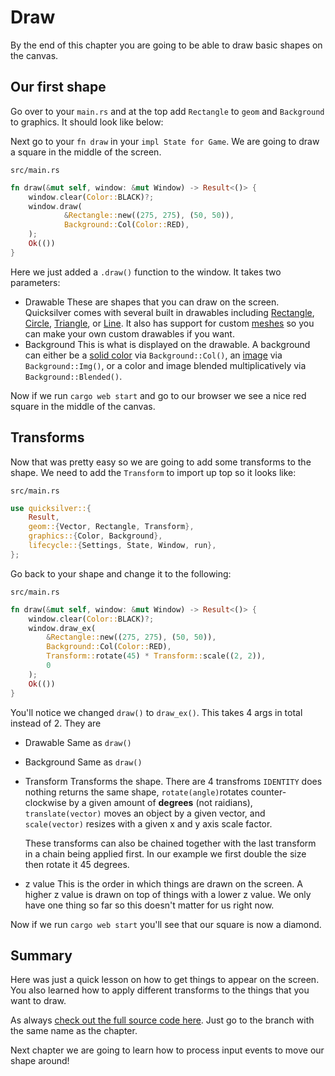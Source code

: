 # Draw
By the end of this chapter you are going to be able to draw basic shapes on the canvas.

## Our first shape
Go over to your `main.rs` and at the top add `Rectangle` to `geom` and `Background` to graphics. It should look like below:

Next go to your `fn draw` in your `impl State for Game`. We are going to draw a square in the middle of the screen. 

`src/main.rs`
``` Rust
fn draw(&mut self, window: &mut Window) -> Result<()> {
    window.clear(Color::BLACK)?;
    window.draw(
            &Rectangle::new((275, 275), (50, 50)),
            Background::Col(Color::RED),
    );
    Ok(())
}
```

Here we just added a `.draw()` function to the window. It takes two parameters:
- Drawable
    These are shapes that you can draw on the screen. Quicksilver comes with several built in drawables including [Rectangle](https://docs.rs/quicksilver/0.3.15/quicksilver/geom/struct.Line.html), [Circle](https://docs.rs/quicksilver/0.3.15/quicksilver/geom/struct.Circle.html), [Triangle](https://docs.rs/quicksilver/0.3.15/quicksilver/geom/struct.Circle.html), or [Line](https://docs.rs/quicksilver/0.3.15/quicksilver/geom/struct.Line.html). It also has support for custom [meshes](https://docs.rs/quicksilver/0.3.15/quicksilver/tutorials/_11_mesh/index.html) so you can make your own custom drawables if you want. 
- Background
    This is what is displayed on the drawable. A background can either be a [solid color](https://docs.rs/quicksilver/0.3.15/quicksilver/graphics/struct.Color.html) via `Background::Col()`, an [image](https://docs.rs/quicksilver/0.3.15/quicksilver/graphics/struct.Image.html) via `Background::Img()`, or a color and image blended multiplicatively via `Background::Blended()`.
 
 Now if we run `cargo web start` and go to our browser we see a nice red square in the middle of the canvas.

 ## Transforms
 Now that was pretty easy so we are going to add some transforms to the shape. We need to add the `Transform` to import up top so it looks like:
 
 `src/main.rs`
``` Rust
use quicksilver::{
    Result,
    geom::{Vector, Rectangle, Transform},
    graphics::{Color, Background},
    lifecycle::{Settings, State, Window, run},
};
```

Go back to your shape and change it to the following:

`src/main.rs`
``` Rust
fn draw(&mut self, window: &mut Window) -> Result<()> {
    window.clear(Color::BLACK)?;
    window.draw_ex(
        &Rectangle::new((275, 275), (50, 50)),
        Background::Col(Color::RED),
        Transform::rotate(45) * Transform::scale((2, 2)),
        0
    );
    Ok(())
}
```

You'll notice we changed `draw()` to `draw_ex()`. This takes 4 args in total instead of 2. They are
- Drawable
    Same as `draw()`
- Background
    Same as `draw()`
- Transform
    Transforms the shape. There are 4 transfroms `IDENTITY` does nothing returns the same shape, `rotate(angle)`rotates counter-clockwise by a given amount of **degrees** (not raidians), `translate(vector)` moves an object by a given vector, and `scale(vector)` resizes with a given x and y axis scale factor.

    These transforms can also be chained together with the last transform in a chain being applied first. In our example we first double the size then rotate it 45 degrees. 
- z value
    This is the order in which things are drawn on the screen. A higher z value is drawn on top of things with a lower z value. We only have one thing so far so this doesn't matter for us right now.

Now if we run `cargo web start` you'll see that our square is now a diamond.

## Summary
Here was just a quick lesson on how to get things to appear on the screen. You also learned how to apply different transforms to the things that you want to draw.

As always [check out the full source code here](https://github.com/DallasC/ohship). Just go to the branch with the same name as the chapter.

Next chapter we are going to learn how to process input events to move our shape around!



